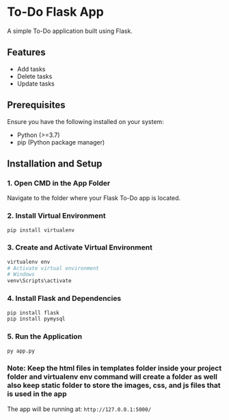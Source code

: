 # To-Do Flask App

A simple To-Do application built using Flask.

## Features

- Add tasks
- Delete tasks
- Update tasks

## Prerequisites

Ensure you have the following installed on your system:

- Python (>=3.7)
- pip (Python package manager)

## Installation and Setup

### 1. Open CMD in the App Folder

Navigate to the folder where your Flask To-Do app is located.

### 2. Install Virtual Environment

```sh
pip install virtualenv
```

### 3. Create and Activate Virtual Environment

```sh
virtualenv env
# Activate virtual environment
# Windows
venv\Scripts\activate

```

### 4. Install Flask and Dependencies

```sh
pip install flask 
pip install pymysql
```

### 5. Run the Application

```sh
py app.py
```
### Note: Keep the html files in templates folder inside your project folder and virtualenv env command will create a folder as well also keep static folder to store the images, css, and js files that is used in the app

The app will be running at: `http://127.0.0.1:5000/`

##

